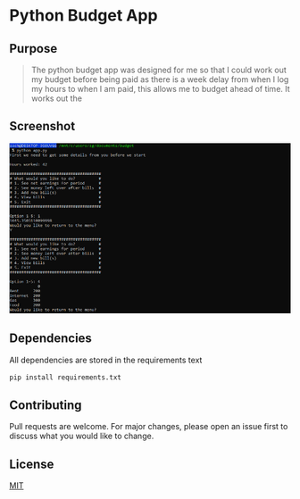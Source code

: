 # Python Budget App

## Purpose
>The python budget app was designed for me so that I could work out my budget before being paid as there is a week delay from when I log my hours to when I am paid, this allows me to budget ahead of time. It works out the 

## Screenshot

![image](https://github.com/zgods1/budget-app/blob/master/screenshot/menu.png?raw=true)

## Dependencies

All dependencies are stored in the requirements text

```sh
pip install requirements.txt
```
## Contributing
Pull requests are welcome. For major changes, please open an issue first to discuss what you would like to change.

## License
[MIT](https://choosealicense.com/licenses/mit/)
